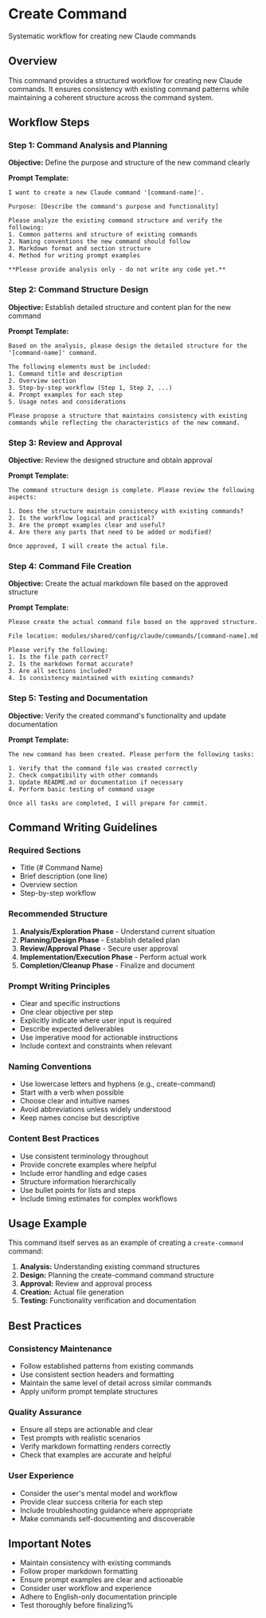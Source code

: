 # Create Command

Systematic workflow for creating new Claude commands

## Overview

This command provides a structured workflow for creating new Claude commands. It ensures consistency with existing command patterns while maintaining a coherent structure across the command system.

## Workflow Steps

### Step 1: Command Analysis and Planning

**Objective:** Define the purpose and structure of the new command clearly

**Prompt Template:**
```
I want to create a new Claude command '[command-name]'.

Purpose: [Describe the command's purpose and functionality]

Please analyze the existing command structure and verify the following:
1. Common patterns and structure of existing commands
2. Naming conventions the new command should follow
3. Markdown format and section structure
4. Method for writing prompt examples

**Please provide analysis only - do not write any code yet.**
```

### Step 2: Command Structure Design

**Objective:** Establish detailed structure and content plan for the new command

**Prompt Template:**
```
Based on the analysis, please design the detailed structure for the '[command-name]' command.

The following elements must be included:
1. Command title and description
2. Overview section
3. Step-by-step workflow (Step 1, Step 2, ...)
4. Prompt examples for each step
5. Usage notes and considerations

Please propose a structure that maintains consistency with existing commands while reflecting the characteristics of the new command.
```

### Step 3: Review and Approval

**Objective:** Review the designed structure and obtain approval

**Prompt Template:**
```
The command structure design is complete. Please review the following aspects:

1. Does the structure maintain consistency with existing commands?
2. Is the workflow logical and practical?
3. Are the prompt examples clear and useful?
4. Are there any parts that need to be added or modified?

Once approved, I will create the actual file.
```

### Step 4: Command File Creation

**Objective:** Create the actual markdown file based on the approved structure

**Prompt Template:**
```
Please create the actual command file based on the approved structure.

File location: modules/shared/config/claude/commands/[command-name].md

Please verify the following:
1. Is the file path correct?
2. Is the markdown format accurate?
3. Are all sections included?
4. Is consistency maintained with existing commands?
```

### Step 5: Testing and Documentation

**Objective:** Verify the created command's functionality and update documentation

**Prompt Template:**
```
The new command has been created. Please perform the following tasks:

1. Verify that the command file was created correctly
2. Check compatibility with other commands
3. Update README.md or documentation if necessary
4. Perform basic testing of command usage

Once all tasks are completed, I will prepare for commit.
```

## Command Writing Guidelines

### Required Sections
- Title (# Command Name)
- Brief description (one line)
- Overview section
- Step-by-step workflow

### Recommended Structure
1. **Analysis/Exploration Phase** - Understand current situation
2. **Planning/Design Phase** - Establish detailed plan
3. **Review/Approval Phase** - Secure user approval
4. **Implementation/Execution Phase** - Perform actual work
5. **Completion/Cleanup Phase** - Finalize and document

### Prompt Writing Principles
- Clear and specific instructions
- One clear objective per step
- Explicitly indicate where user input is required
- Describe expected deliverables
- Use imperative mood for actionable instructions
- Include context and constraints when relevant

### Naming Conventions
- Use lowercase letters and hyphens (e.g., create-command)
- Start with a verb when possible
- Choose clear and intuitive names
- Avoid abbreviations unless widely understood
- Keep names concise but descriptive

### Content Best Practices
- Use consistent terminology throughout
- Provide concrete examples where helpful
- Include error handling and edge cases
- Structure information hierarchically
- Use bullet points for lists and steps
- Include timing estimates for complex workflows

## Usage Example

This command itself serves as an example of creating a `create-command` command:

1. **Analysis:** Understanding existing command structures
2. **Design:** Planning the create-command command structure
3. **Approval:** Review and approval process
4. **Creation:** Actual file generation
5. **Testing:** Functionality verification and documentation

## Best Practices

### Consistency Maintenance
- Follow established patterns from existing commands
- Use consistent section headers and formatting
- Maintain the same level of detail across similar commands
- Apply uniform prompt template structures

### Quality Assurance
- Ensure all steps are actionable and clear
- Test prompts with realistic scenarios
- Verify markdown formatting renders correctly
- Check that examples are accurate and helpful

### User Experience
- Consider the user's mental model and workflow
- Provide clear success criteria for each step
- Include troubleshooting guidance where appropriate
- Make commands self-documenting and discoverable

## Important Notes

- Maintain consistency with existing commands
- Follow proper markdown formatting
- Ensure prompt examples are clear and actionable
- Consider user workflow and experience
- Adhere to English-only documentation principle
- Test thoroughly before finalizing%                                    